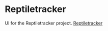 # Reptiletracker 
UI for the Reptiletracker project. [Reptiletracker](https://github.com/atenghamn/ReptileTracker)

